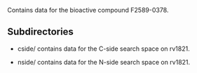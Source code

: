 Contains data for the bioactive compound F2589-0378.

## Subdirectories

- cside/ contains data for the C-side search space on rv1821.

- nside/ contains data for the N-side search space on rv1821.

